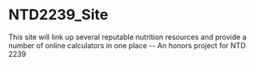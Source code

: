# NTD2239_Site
This site will link up several reputable nutrition resources and provide a number of online calculators in one place -- An honors project for NTD 2239
